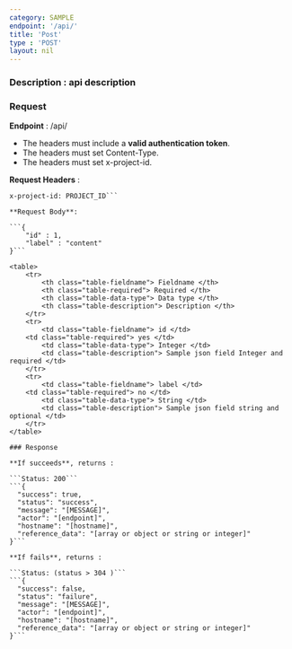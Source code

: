 ```yaml
---
category: SAMPLE
endpoint: '/api/'
title: 'Post'
type : 'POST'
layout: nil
---
```

### **Description** : api description

### Request

**Endpoint** : /api/

* The headers must include a **valid authentication token**.
* The headers must set Content-Type.
* The headers must set x-project-id.

**Request Headers** :

```Content-Type: application/json
x-project-id: PROJECT_ID```

**Request Body**: 

```{
    "id" : 1,
    "label" : "content"
}```

<table>
	<tr>
		<th class="table-fieldname"> Fieldname </th>
		<th class="table-required"> Required </th>    
		<th class="table-data-type"> Data type </th>
		<th class="table-description"> Description </th>
	</tr>
	<tr>
		<td class="table-fieldname"> id </td>
    <td class="table-required"> yes </td>
		<td class="table-data-type"> Integer </td>
		<td class="table-description"> Sample json field Integer and required </td>
	</tr>  
	<tr>
		<td class="table-fieldname"> label </td>
    <td class="table-required"> no </td>
		<td class="table-data-type"> String </td>
		<td class="table-description"> Sample json field string and optional </td>
	</tr>    
</table>

### Response

**If succeeds**, returns : 

```Status: 200```
```{
  "success": true,
  "status": "success",
  "message": "[MESSAGE]",
  "actor": "[endpoint]",
  "hostname": "[hostname]",
  "reference_data": "[array or object or string or integer]"
}```

**If fails**, returns : 

```Status: (status > 304 )```
```{
  "success": false,
  "status": "failure",
  "message": "[MESSAGE]",
  "actor": "[endpoint]",
  "hostname": "[hostname]",
  "reference_data": "[array or object or string or integer]"
}```